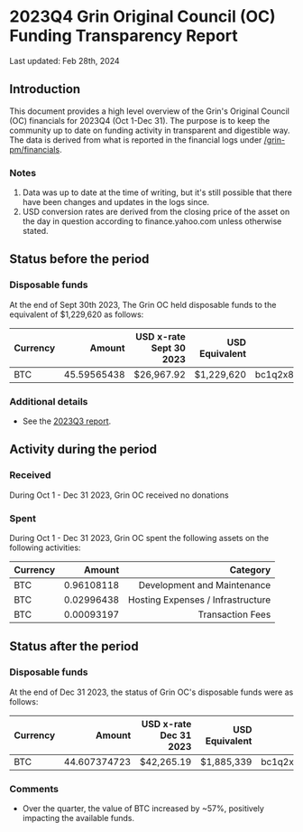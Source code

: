 # 2023Q4 Grin Original Council (OC) Funding Transparency Report

Last updated: Feb 28th, 2024

## Introduction
This document provides a high level overview of the Grin's Original Council (OC) financials for 2023Q4 (Oct 1-Dec 31). The purpose is to keep the community up to date on funding activity in transparent and digestible way. The data is derived from what is reported in the financial logs under [/grin-pm/financials](https://github.com/mimblewimble/grin-pm/tree/master/financials).

### Notes

1. Data was up to date at the time of writing, but it's still possible that there have been changes and updates in the logs since.
2. USD conversion rates are derived from the closing price of the asset on the day in question according to finance.yahoo.com unless otherwise stated. 

## Status before the period

### Disposable funds

At the end of Sept 30th 2023, The Grin OC held disposable funds to the equivalent of $1,229,620 as follows:

Currency | Amount | USD x-rate Sept 30 2023 | USD Equivalent | Wallet address(es)
|---|---:|---:|---:|---|
BTC | 45.59565438 | $26,967.92 | $1,229,620 | bc1q2x8gu8n85ylur5j83yflhpg5hf80nhnyem98k2pld46lf4czhmgsxq8wlu


### Additional details
* See the [2023Q3 report](funding_transparency_2023Q3.md).

## Activity during the period

### Received

During Oct 1 - Dec 31 2023, Grin OC received no donations

### Spent

During Oct 1 - Dec 31 2023, Grin OC spent the following assets on the following activities:

Currency | Amount | Category
|---|---:|---:|
BTC|0.96108118|Development and Maintenance|
BTC|0.02996438|Hosting Expenses / Infrastructure|
BTC|0.00093197|Transaction Fees|
  
## Status after the period

### Disposable funds

At the end of Dec 31 2023, the status of Grin OC's disposable funds were as follows:

Currency | Amount | USD x-rate Dec 31 2023 | USD Equivalent | Wallet address(es)
|---|---:|---:|---:|---|
BTC | 44.607374723 | $42,265.19 | $1,885,339 | bc1q2x8gu8n85ylur5j83yflhpg5hf80nhnyem98k2pld46lf4czhmgsxq8wlu

### Comments
* Over the quarter, the value of BTC increased by ~57%, positively impacting the available funds.